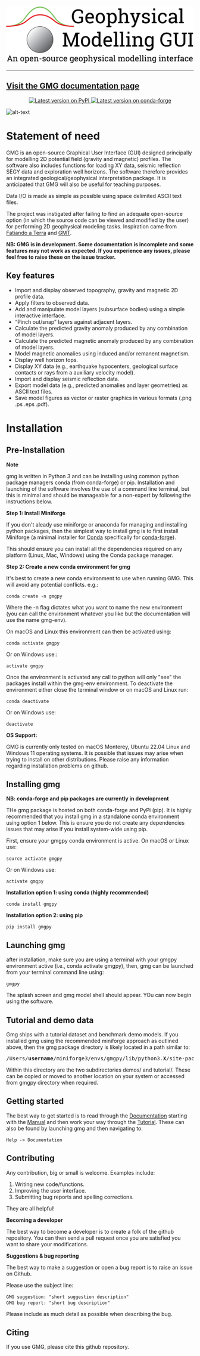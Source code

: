 ![alt text](https://github.com/btozer/gmg/blob/add_vgg/docs/_sources/_static/gmg_logo_white.png)

---
[Visit the GMG documentation page](https://btozer.github.io/gmg/)
---
<p align="center">
<a href="https://test.pypi.org/project/gmgpy/">
<img
src="http://img.shields.io/pypi/v/gmgpy.svg?style=flat-square"
alt="Latest version on PyPI"
/>
</a>
<a href="https://github.com/conda-forge/gmgpy-feedstock">
<img
src="https://img.shields.io/conda/vn/conda-forge/gmgpy.svg?style=flat-square"
alt="Latest version on conda-forge"
/>
</a>


![alt-text](https://github.com/btozer/gmg/blob/add_vgg/gmg_demo.gif)

Statement of need
=================

GMG is an open-source Graphical User Interface (GUI) designed principally for modelling
2D potential field (gravity and magnetic) profiles. The software also includes 
functions for loading XY data, seismic reflection SEGY data and exploration well horizons.
The software therefore provides an integrated geological/geophysical interpretation
package. It is anticipated that GMG will also be useful for teaching purposes.

Data I/O is made as simple as possible using space delimited ASCII text files.

The project was instigated after failing to find an adequate open-source option
(in which the source code can be viewed and modified by the user) for performing 2D 
geophysical modeling tasks. Inspiration came from [Fatiando a Terra](https://www.fatiando.org/) and [GMT](https://www.generic-mapping-tools.org/).

**NB: GMG is in development. Some documentation is incomplete and some features may not work as expected. If you experience any issues, please feel free to raise these on the issue tracker.**

Key features
------------

* Import and display observed topography, gravity and magnetic 2D profile data.
* Apply filters to observed data.
* Add and manipulate model layers (subsurface bodies) using a simple interactive interface.
* “Pinch out/snap” layers against adjacent layers.
* Calculate the predicted gravity anomaly produced by any combination of model layers.
* Calculate the predicted magnetic anomaly produced by any combination of model layers.
* Model magnetic anomalies using induced and/or remanent magnetism.
* Display well horizon tops.
* Display XY data (e.g., earthquake hypocenters, geological surface contacts or rays from a auxiliary velocity model).
* Import and display seismic reflection data.
* Export model data (e.g., predicted anomalies and layer geometries) as ASCII text files.
* Save model figures as vector or raster graphics in various formats (.png .ps .eps .pdf).

Installation
============

Pre-Installation
----------------

**Note** 

gmg is written in Python 3 and can be installing using common python package managers 
conda (from conda-forge) or pip. Installation and launching of the software involves 
the use of a command line terminal, but this is minimal and should be manageable for a non-expert
by following the instructions below. 

**Step 1: Install Miniforge**

If you don't aleady use miniforge or anaconda for managing and installing python packages, then 
the simplest way to install gmg is to first install Miniforge (a minimal installer for [Conda](http://docs.conda.io/en/latest/)
specifically for [conda-forge](http://conda-forge.org)).

This should ensure you can install all the dependencies required on any platform (Linux, Mac, Windows) using the Conda
package manager.

**Step 2: Create a new conda environment for gmg**

It's best to create a new conda environment to use when running GMG. This will avoid any potential conflicts. e.g.:

    conda create -n gmgpy

Where the -n flag dictates what you want to name the new environment (you can call the environment whatever you like
but the documentation will use the name gmg-env).

On macOS and Linux this environment can then be activated using:

    conda activate gmgpy

Or on Windows use::

    activate gmgpy

Once the environment is activated any call to python will only "see" the packages install within the gmg-env
environment. To deactivate the environment either close the terminal window or on macOS and Linux run:

    conda deactivate

Or on Windows use:

    deactivate

**OS Support:**

GMG is currently only tested on macOS Monterey, Ubuntu 22.04 Linux and Windows 11 operating systems. It is possible
that issues may arise when trying to install on other distributions. Please raise any information regarding
installation problems on github.

Installing gmg
--------------

**NB: conda-forge and pip packages are currently in development**

THe gmg package is hosted on both conda-forge and PyPi (pip). It is highly recommended that
you install gmg in a standalone conda environment using option 1 below. This is ensure
you do not create any dependencies issues that may arise if you install system-wide using pip.

First, ensure your gmgpy conda environment is active. On macOS or Linux use:

    source activate gmgpy

Or on Windows use:

    activate gmgpy

**Installation option 1: using conda (highly recommended)**

    conda install gmgpy

**Installation option 2: using pip**

    pip install gmgpy

Launching gmg
-------------

after installation, make sure you are using a terminal with your gmgpy environment active 
(i.e., conda activate gmgpy), then, gmg can be launched from your terminal command line using:

    gmgpy
 
The splash screen and gmg model shell should appear. YOu can now begin using the software.

Tutorial and demo data
----------------------

Gmg ships with a tutorial dataset and benchmark demo models. If you installed gmg using the recommended miniforge 
approach as outlined above, then the gmg package directory is likely located in a path similar to:
    <pre>
    /Users/<strong>username</strong>/miniforge3/envs/gmgpy/lib/python3.<strong>X</strong>/site-packages/gmgpy
    </pre>

Within this directory are the two subdirectories demos/ and tutorial/. These can be copied or moved to another
location on your system or accessed from gmgpy directory when required. 

Getting started
---------------

The best way to get started is to read through the [Documentation](https://btozer.github.io/gmg/) starting with the [Manual](https://btozer.github.io/gmg/html/manual.html) and then work your way through the [Tutorial](https://btozer.github.io/gmg/html/tutorial.html). 
These can also be found by launching gmg and then navigating to:

    Help -> Documentation

Contributing
------------

Any contribution, big or small is welcome. Examples include:

1. Writing new code/functions.
2. Improving the user interface.
3. Submitting bug reports and spelling corrections.

They are all helpful!

**Becoming a developer**

The best way to become a developer is to create a folk of the github repository. You can then send a pull request once you are satisfied you want to share your modifications.

**Suggestions & bug reporting**

The best way to make a suggestion or open a bug report is to raise an issue on Github.

Please use the subject line:
    
    GMG suggestion: "short suggestion description"
    GMG bug report: "short bug description"

Please include as much detail as possible when describing the bug.

Citing
------

If you use GMG, please cite this github repository.
